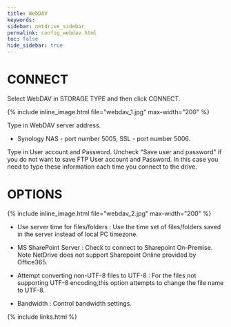 ```yaml
---
title: WebDAV
keywords:
sidebar: netdrive_sidebar
permalink: config_webdav.html
toc: false
hide_sidebar: true
---
```


# CONNECT

Select WebDAV in STORAGE TYPE and then click CONNECT.

{% include inline_image.html file="webdav_1.jpg" max-width="200" %}

Type in WebDAV server address.

- Synology NAS - port number 5005, SSL - port number 5006.

Type in User account and Password. Uncheck "Save user and password" if you do not want to save FTP User account and Password. In this case you need to type these information each time you connect to the drive.

# OPTIONS

{% include inline_image.html file="webdav_2.jpg" max-width="200" %}

- Use server time for files/folders : Use the time set of files/folders saved in the server instead of local PC timezone.

- MS SharePoint Server : Check to connect to Sharepoint On-Premise. Note NetDrive does not support Sharepoint Online provided by Office365.

- Attempt converting non-UTF-8 files to UTF-8 : For the files not supporting UTF-8 encoding,this option attempts to change the file name to UTF-8.

- Bandwidth : Control bandwidth settings.

{% include links.html %}

